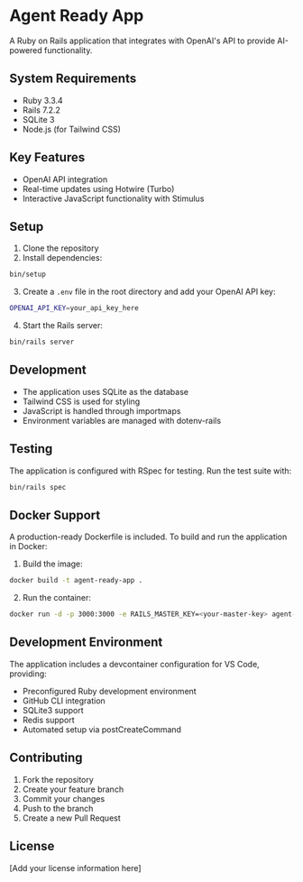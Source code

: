 # Agent Ready App

A Ruby on Rails application that integrates with OpenAI's API to provide AI-powered functionality.

## System Requirements

* Ruby 3.3.4
* Rails 7.2.2
* SQLite 3
* Node.js (for Tailwind CSS)

## Key Features

* OpenAI API integration
* Real-time updates using Hotwire (Turbo)
* Interactive JavaScript functionality with Stimulus

## Setup

1. Clone the repository
2. Install dependencies:
```bash
bin/setup
```

3. Create a `.env` file in the root directory and add your OpenAI API key:
```bash
OPENAI_API_KEY=your_api_key_here
```

4. Start the Rails server:
```bash
bin/rails server
```

## Development

* The application uses SQLite as the database
* Tailwind CSS is used for styling
* JavaScript is handled through importmaps
* Environment variables are managed with dotenv-rails

## Testing

The application is configured with RSpec for testing. Run the test suite with:

```bash
bin/rails spec
```

## Docker Support

A production-ready Dockerfile is included. To build and run the application in Docker:

1. Build the image:
```bash
docker build -t agent-ready-app .
```

2. Run the container:
```bash
docker run -d -p 3000:3000 -e RAILS_MASTER_KEY=<your-master-key> agent-ready-app
```

## Development Environment

The application includes a devcontainer configuration for VS Code, providing:
* Preconfigured Ruby development environment
* GitHub CLI integration
* SQLite3 support
* Redis support
* Automated setup via postCreateCommand

## Contributing

1. Fork the repository
2. Create your feature branch
3. Commit your changes
4. Push to the branch
5. Create a new Pull Request

## License

[Add your license information here]
